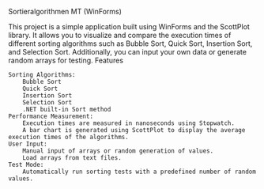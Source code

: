 Sortieralgorithmen MT (WinForms)

This project is a simple application built using WinForms and the ScottPlot library. It allows you to visualize and compare the execution times of different sorting algorithms such as Bubble Sort, Quick Sort, Insertion Sort, and Selection Sort. Additionally, you can input your own data or generate random arrays for testing.
Features

    Sorting Algorithms:
        Bubble Sort
        Quick Sort
        Insertion Sort
        Selection Sort
        .NET built-in Sort method
    Performance Measurement:
        Execution times are measured in nanoseconds using Stopwatch.
        A bar chart is generated using ScottPlot to display the average execution times of the algorithms.
    User Input:
        Manual input of arrays or random generation of values.
        Load arrays from text files.
    Test Mode:
        Automatically run sorting tests with a predefined number of random values.

